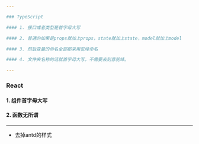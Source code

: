 ```yaml
---

### TypeScript

#### 1. 接口或者类型是首字母大写

#### 2. 普通的如果是props就加上props，state就加上state，model就加上model

#### 3. 然后变量的命名全部都采用驼峰命名

#### 4. 文件夹名称的话就首字母大写，不需要去刻意驼峰。

---
```


### React

#### 1. 组件首字母大写

#### 2. 函数无所谓

---

[comment]: <> (/Users/blue/Desktop/susumio/node_modules/antd/es/style/index.less)
- 去掉antd的样式
